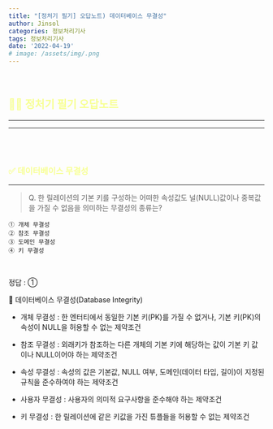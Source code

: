 ```yaml
---
title: "[정처기 필기] 오답노트) 데이터베이스 무결성"
author: Jinsol
categories: 정보처리기사
tags: 정보처리기사
date: '2022-04-19'
# image: /assets/img/.png
---
```


<br>

## <span style="color:#F7FF93">**🤷‍♀️ 정처기 필기 오답노트**</span>
<hr>
<hr>

<br>
<br>

### <span style="color:#F7FF93">**✅ 데이터베이스 무결성**</span>
<hr>

> Q. 한 릴레이션의 기본 키를 구성하는 어떠한 속성값도 널(NULL)값이나 중복값을 가질 수 없음을 의미하는 무결성의 종류는?

    ① 개체 무결성
    ② 참조 무결성
    ③ 도메인 무결성
    ④ 키 무결성

<br>

정답 : ①

🔎 데이터베이스 무결성(Database Integrity)

- 개체 무결성 : 한 엔터티에서 동일한 기본 키(PK)를 가질 수 없거나, 기본 키(PK)의 속성이 NULL을 허용할 수 없는 제약조건

- 참조 무결성 : 외래키가 참조하는 다른 개체의 기본 키에 해당하는 값이 기본 키 값이나 NULL이어야 하는 제약조건

- 속성 무결성 : 속성의 값은 기본값, NULL 여부, 도메인(데이터 타입, 길이)이 지정된 규칙을 준수하여야 하는 제약조건

- 사용자 무결성 : 사용자의 의미적 요구사항을 준수해야 하는 제약조건

- 키 무결성 : 한 릴레이션에 같은 키값을 가진 튜플들을 허용할 수 없는 제약조건